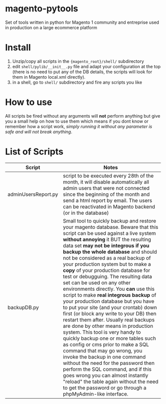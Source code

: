 # magento-pytools
Set of tools written in python for Magento 1 community and entreprise used in production on a large ecommerce platform

# Install

1. Unzip/copy all scripts in the `{magento_root}/shell/` subdirectory
1. edit `shell/pylib/__init__.py` file and adapt your configuration at the top (there is no need to put any of the DB details, the scripts will look for them in Magento local.xml directly).
1. in a shell, go to `shell/` subdirectory and fire any scripts you like

# How to use

All scripts be fired without any arguments will **not** perform anything but give you a small help on how to use them which means if you dont know or remember how a script work, _simply running it without any parameter is safe and will not break anything_.

# List of Scripts

Script | Notes
-------|--------
adminUsersReport.py | script to be executed every 28th of the month, it will disable automatically all admin users that were not connected since the beginning of the month and send a html report by email. The users can be reactivated in Magento backend (or in the database)
backupDB.py | Small tool to quickly backup and restore your magento database. Beware that this script can be used against a live system **without annoying** it BUT the resulting data set **may not be integrous if you backup the whole database** and should not be considered as a real backup of your production system but to make a **copy** of your production database for test or debugguing. The resulting data set can be used on any other environments directly. You **can** use this script to make **real integrous backup** of your production database but you have to put your site (and your crontab) down first (or block any write to your DB) then restart them after. Usually real backups are done by other means in production system. This tool is very handy to quickly backup one or more tables such as config or cms prior to make a SQL command that may go wrong, you invoke the backup in one command without the need for the password then perform the SQL command, and if this goes wrong you can almost instantly "reload" the table again without the need to get the password or go through a phpMyAdmin-like interface.




